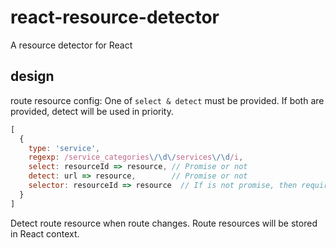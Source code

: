 # react-resource-detector
A resource detector for React

## design
route resource config:
One of `select & detect` must be provided. If both are provided, detect will be used in priority.
```javascript
[
  {
    type: 'service',
    regexp: /service_categories\/\d\/services\/\d/i,
    select: resourceId => resource, // Promise or not
    detect: url => resource,        // Promise or not
    selector: resourceId => resource  // If is not promise, then required.
  }
]
```

Detect route resource when route changes.
Route resources will be stored in React context.
